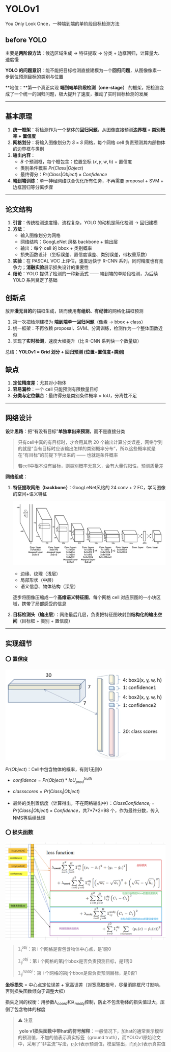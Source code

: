 # YOLOv1

You Only Look Once，一种端到端的单阶段目标检测方法

## before YOLO

主要是**两阶段方法**：候选区域生成 → 特征提取 → 分类 + 边框回归，计算量大、速度慢

**YOLO 的问题意识**：能不能把目标检测直接建模为一个**回归问题**，从图像像素一步到位预测目标的类别与位置

**地位：**第一个真正实现 **端到端单阶段检测（one-stage）** 的框架，把检测变成了一个统一的回归问题，极大提升了速度，推动了实时目标检测的发展



---



## 基本原理

1. **统一框架**：将检测作为一个整体的**回归问题**，从图像直接预测**边界框 + 类别概率 + 置信度**
2. **网格划分**：将输入图像划分为 $S \times S$ 网格，每个网格 cell 负责预测其内部物体的边界框与类别
3. **输出内容**：
    - $B$ 个预测框，每个框包含：位置坐标 $(x,y,w,h)$ + 置信度
    - 类别条件概率 $Pr(Class|Object)$
    - 最终得分：$Pr(Class|Object) \times Confidence$
4. **端到端训练**：单一神经网络联合优化所有任务，不再需要 proposal + SVM + 边框回归等分离步骤



------



## 论文结构

1. **引言**：传统检测速度慢、流程复杂，YOLO 的动机是简化检测 → 回归建模
2. **方法**：
    - 输入图像划分为网格
    - 网络结构：GoogLeNet 风格 backbone + 输出层
    - 输出：每个 cell 的 bbox + 类别概率
    - 损失函数设计（坐标误差、置信度误差、类别误差，带权重系数）
3. **实验**：在 PASCAL VOC 上评估，速度远快于 R-CNN 系列，同时精度也有竞争力；**消融实验**展示损失设计的重要性
4. **结论**：YOLO 提供了检测的一种新范式 —— 端到端的单阶段检测，为后续 YOLO 系列奠定了基础

## 创新点

放弃**漫无目的**的锚框生成，转而使用**有组织、有纪律**的网格化锚框预测

1. 第一次把检测建模为 **端到端单一回归问题**（像素 → bbox + class）
2. 统一框架：不再依赖 proposal、SVM、分离训练，检测作为一个整体函数近似
3. 实现了**实时检测**，速度大幅提升（比 R-CNN 系列快一个数量级）

总结：**YOLOv1 = Grid 划分 + 回归预测 (位置+置信度+类别)**

## 缺点

1. **定位精度差**：尤其对小物体
2. **容易漏检**：一个 cell 只能预测有限数量目标
3. **分类与定位耦合**：最终得分是类别条件概率 × IoU，分离性不足



---



## 网络设计

**设计思路**：把“有没有目标”**单独拿出来预测**，而不是直接分类

> 只有cell中真的有目标时，才会用其后 20 个输出计算分类误差，网络学到的就是“当有目标时应该输出怎样的类别概率分布”，所以这些概率就是在“有目标”的前提下学出来的 —— 也就是条件概率
>
> 若cell中根本没有目标，则类别概率无意义，会有大量假阳性，预测质量差

**网络组成**：

1. **特征提取网络（backbone）**：GoogLeNet风格的 24 conv + 2 FC，学习图像的空间+语义特征

    ![截屏2025-09-15 19.10.38](../assets/%E6%88%AA%E5%B1%8F2025-09-15%2019.10.38.png)

    *   边缘、纹理（浅层）
    *   局部形状（中层）
    *   语义信息、物体结构（深层）

    逐步将图像压缩成一个**高维语义特征图**，每个网格 cell 对应原图的一小块区域，携带了局部感受的信息

2. **目标检测头（输出层**）：网络最后几层，负责把特征图映射到**结构化的输出空间**（目标框 + 类别 + 置信度）



---



## 实现细节

### :o: 置信度

<img src="../assets/%E6%88%AA%E5%B1%8F2025-09-15%2019.24.44.png" alt="截屏2025-09-15 19.24.44" style="zoom:50%;" />

$Pr(Object)$：Cell中包含物体的概率，有则1无则0

- $confidence = Pr(Object) * IoU^{truth}_{pred}$
  
- $class scores = Pr(Class_i|Object)$

- 最终的类别置信度（计算得出，不在网络输出中）：$ClassConfidence_i = Pr(Class_i|Object) \times Confidence$，共7\*7\*2=98 个，作为最终分数，传入NMS等后续处理

### :o: 损失函数

<img src="../assets/%E6%88%AA%E5%B1%8F2025-09-15%2019.53.09.png" alt="截屏2025-09-15 19.53.09" style="zoom:50%;" />

> $\mathbb{1}^{obj}_i$：第 i 个网格是否包含物体中心点，是1否0
>
> $\mathbb{1}^{obj}_{ij}$：第 i 个网格的第j个bbox是否负责预测目标，是1否0
>
> $\mathbb{1}^{noobj}_{ij}$：第 i 个网格的第j个bbox是否负责预测目标，是0否1

**坐标损失** = 中心点定位误差 + 宽高误差（对宽高取根号，尽量消除框尺寸影响，否则损失函数倾向于调整大框）

损失之间的权衡：用参数$\lambda_{coord}$和$\lambda_{noobj}$控制，防止不包含物体的损失值过大，压倒了包含物体的梯度

> :warning: 注意
>
> ​	**yolo v1损失函数中带hat的符号解释**：一般情况下，加hat的通常表示模型的预测值，不加的值表示真实标签（ground truth），而YOLOv1原始论文中，采用了“非主流”写法，$p_i(c)$表示预测值，模型输出，而$\hat p_i(c)$表示真实值



